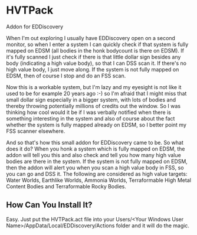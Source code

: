 # HVTPack
Addon for EDDiscovery

When I'm out exploring I usually have EDDiscovery open on a second monitor, so when I enter a system I can quickly check if that system is fully mapped on EDSM (all bodies in the honk bodycount is there on EDSM). If it's fully scanned I just check if there is that little dollar sign besides any body (indicating a high value body), so that I can DSS scan it. If there's no high value body, I just move along. If the system is not fully mapped on EDSM, then of course I stop and do an FSS scan.

Now this is a workable system, but I'm lazy and my eyesight is not like it used to be for example 20 years ago :-) so I'm afraid that I might miss that small dollar sign especially in a bigger system, with lots of bodies and thereby throwing potentially millions of credits out the window. So I was thinking how cool would it be if I was verbally notified when there is something interesting in the system and also of course about the fact whether the system is fully mapped already on EDSM, so I better point my FSS scanner elsewhere.

And so that's how this small addon for EDDiscovery came to be. So what does it do? When you honk a system which is fully mapped on EDSM, the addon will tell you this and also check and tell you how many high value bodies are there in the system. If the system is not fully mapped on EDSM, then the addon will alert you when you scan a high value body in FSS, so you can go and DSS it. The following are considered as high value targets: Water Worlds, Earthlike Worlds, Ammonia Worlds, Terraformable High Metal Content Bodies and Terraformable Rocky Bodies.

## How Can You Install It?
Easy. Just put the HVTPack.act file into your Users/\<Your Windows User Name\>/AppData/Local/EDDiscovery/Actions folder and it will do the magic.
